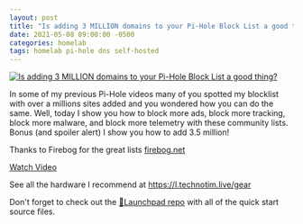 ```yaml
---
layout: post
title: "Is adding 3 MILLION domains to your Pi-Hole Block List a good thing?"
date: 2021-05-08 09:00:00 -0500
categories: homelab
tags: homelab pi-hole dns self-hosted
---
```


[![Is adding 3 MILLION domains to your Pi-Hole Block List a good thing?](https://img.youtube.com/vi/0wpn3rXTe0g/0.jpg)](https://www.youtube.com/watch?v=0wpn3rXTe0g "Is adding 3 MILLION domains to your Pi-Hole Block List a good thing?")

In some of my previous Pi-Hole videos many of you spotted my blocklist with over a millions sites added and you wondered how you can do the same.  Well, today I show you how to block more ads, block more tracking, block more malware, and block more telemetry with these community lists.  Bonus (and spoiler alert) I show you how to add 3.5 million!

Thanks to Firebog for the great lists [firebog.net](https://firebog.net/)

[Watch Video](https://www.youtube.com/watch?v=0wpn3rXTe0g)

See all the hardware I recommend at <https://l.technotim.live/gear>

Don't forget to check out the [🚀Launchpad repo](https://l.technotim.live/quick-start) with all of the quick start source files.